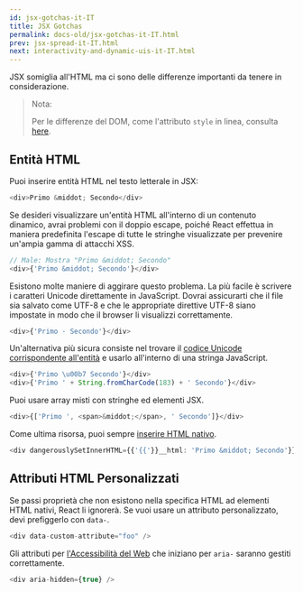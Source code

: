 ```yaml
---
id: jsx-gotchas-it-IT
title: JSX Gotchas
permalink: docs-old/jsx-gotchas-it-IT.html
prev: jsx-spread-it-IT.html
next: interactivity-and-dynamic-uis-it-IT.html
---
```


JSX somiglia all'HTML ma ci sono delle differenze importanti da tenere in considerazione.

> Nota:
>
> Per le differenze del DOM, come l'attributo `style` in linea, consulta [here](/react/docs/dom-differences-it-IT.html).

## Entità HTML

Puoi inserire entità HTML nel testo letterale in JSX:

```javascript
<div>Primo &middot; Secondo</div>
```

Se desideri visualizzare un'entità HTML all'interno di un contenuto dinamico, avrai problemi con il doppio escape, poiché React effettua in maniera predefinita l'escape di tutte le stringhe visualizzate per prevenire un'ampia gamma di attacchi XSS.

```javascript
// Male: Mostra "Primo &middot; Secondo"
<div>{'Primo &middot; Secondo'}</div>
```

Esistono molte maniere di aggirare questo problema. La più facile è scrivere i caratteri Unicode direttamente in JavaScript. Dovrai assicurarti che il file sia salvato come UTF-8 e che le appropriate direttive UTF-8 siano impostate in modo che il browser li visualizzi correttamente.

```javascript
<div>{'Primo · Secondo'}</div>
```

Un'alternativa più sicura consiste nel trovare il [codice Unicode corrispondente all'entità](http://www.fileformat.info/info/unicode/char/b7/index.htm) e usarlo all'interno di una stringa JavaScript.

```javascript
<div>{'Primo \u00b7 Secondo'}</div>
<div>{'Primo ' + String.fromCharCode(183) + ' Secondo'}</div>
```

Puoi usare array misti con stringhe ed elementi JSX.

```javascript
<div>{['Primo ', <span>&middot;</span>, ' Secondo']}</div>
```

Come ultima risorsa, puoi sempre [inserire HTML nativo](/react/tips/dangerously-set-inner-html.html).

```javascript
<div dangerouslySetInnerHTML={{'{{'}}__html: 'Primo &middot; Secondo'}} />
```


## Attributi HTML Personalizzati

Se passi proprietà che non esistono nella specifica HTML ad elementi HTML nativi, React li ignorerà. Se vuoi usare un attributo personalizzato, devi prefiggerlo con `data-`.

```javascript
<div data-custom-attribute="foo" />
```

Gli attributi per [l'Accessibilità del Web](http://www.w3.org/WAI/intro/aria) che iniziano per `aria-` saranno gestiti correttamente.

```javascript
<div aria-hidden={true} />
```
